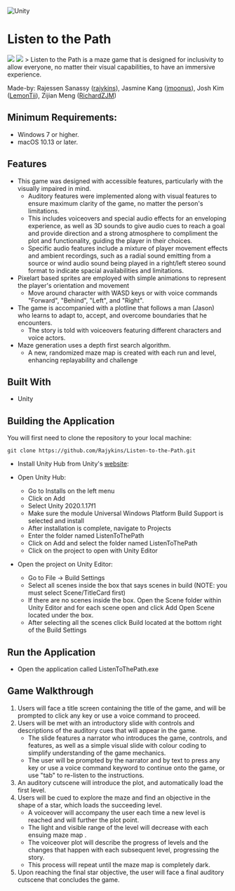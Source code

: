 ![Unity](https://img.shields.io/badge/-Unity-000?style=flat&logo=Unity)

# Listen to the Path 
<img src="https://imgur.com/UICMWQo">
<img src="https://i.imgur.com/6nfuUYS.png">
> Listen to the Path is a maze game that is designed for inclusivity to allow everyone, no matter their visual capabilities, to have an immersive experience. <br/> 

Made-by: Rajessen Sanassy ([rajykins](https://github.com/Rajykins)), Jasmine Kang ([jmoonus](https://github.com/jmoonus)), Josh Kim ([LemonTii](https://github.com/LemonTii)), Zijian Meng ([RichardZJM](https://github.com/RichardZJM))

## Minimum Requirements:
 - Windows 7 or higher.
 - macOS 10.13 or later.
 
## Features
- This game was designed with accessible features, particularly with the visually impaired in mind.
	- Auditory features were implemented along with visual features to ensure maximum clarity of the game, no matter the person's limitations. 
	- This includes voiceovers and special audio effects for an enveloping experience, as well as 3D sounds to give audio cues to reach a goal and provide direction and a strong atmosphere to compliment the plot and functionality, guiding the player in their choices.
	- Specific audio features include a mixture of player movement effects and ambient recordings, such as a radial sound emitting from a source or wind audio sound being played in a right/left stereo sound format to indicate spacial availabilities and limitations. 
- Pixelart based sprites are employed with simple animations to represent the player's orientation and movement
	- Move around character with WASD keys or with voice commands "Forward", "Behind", "Left", and "Right".
- The game is accompanied with a plotline that follows a man (Jason) who learns to adapt to, accept, and overcome boundaries that he encounters.
	- The story is told with voiceovers featuring different characters and voice actors.
- Maze generation uses a depth first search algorithm. 
	- A new, randomized maze map is created with each run and level, enhancing replayability and challenge  

## Built With
* Unity         

## Building the Application

You will first need to clone the repository to your local machine:
```
git clone https://github.com/Rajykins/Listen-to-the-Path.git
```

* Install Unity Hub from Unity's [website](https://unity.com/):

* Open Unity Hub:
	* Go to Installs on the left menu
	* Click on Add
	* Select Unity 2020.1.17f1
	* Make sure the module Universal Windows Platform Build Support is selected and install
	* After installation is complete, navigate to Projects
    * Enter the folder named ListenToThePath
	* Click on Add and select the folder named ListenToThePath
	* Click on the project to open with Unity Editor

*  Open the project on Unity Editor:
	* Go to File -> Build Settings
	* Select all scenes inside the box that says scenes in build (NOTE: you must select Scene/TitleCard first)
	* If there are no scenes inside the box. Open the Scene folder within Unity Editor and for each scene open and click Add Open Scene located under the box.
	* After selecting all the scenes click Build located at the bottom right of the Build Settings

## Run the Application

* Open the application called ListenToThePath.exe

## Game Walkthrough

1. Users will face a title screen containing the title of the game, and will be prompted to click any key or use a voice command to proceed.
2. Users will be met with an introductory slide with controls and descriptions of the auditory cues that will appear in the game. 
	- The slide features a narrator who introduces the game, controls, and features, as well as a simple visual slide with colour coding to simplify understanding of the game mechanics.
	- The user will be prompted by the narrator and by text to press any key or use a voice command keyword to continue onto the game, or use "tab" to re-listen to the instructions.
3. An auditory cutscene will introduce the plot, and automatically load the first level.
4. Users will be cued to explore the maze and find an objective in the shape of a star, which loads the succeeding level.
	- A voiceover will accompany the user each time a new level is reached and will further the plot point.
	- The light and visible range of the level will decrease with each ensuing maze map .
	- The voiceover plot will describe the progress of levels and the changes that happen with each subsequent level, progressing the story.
	- This process will repeat until the maze map is completely dark. 
5. Upon reaching the final star objective, the user will face a final auditory cutscene that concludes the game. 
